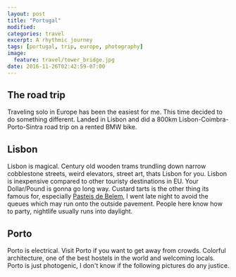 ```yaml
---
layout: post
title: "Portugal"
modified:
categories: travel
excerpt: A rhythmic journey
tags: [portugal, trip, europe, photography]
image:
  feature: travel/tower_bridge.jpg
date: 2016-11-26T02:42:59-07:00
---
```


## The road trip
Traveling solo in Europe has been the easiest for me. This time decided to do something different. Landed in Lisbon and did a 800km Lisbon-Coimbra-Porto-Sintra road trip on a rented BMW bike.

## Lisbon
Lisbon is magical. Century old wooden trams trundling down narrow cobblestone streets, weird elevators, street art, thats Lisbon for you. Lisbon is inexpensive compared to other touristy destinations in EU. Your Dollar/Pound is gonna go long way. Custard tarts is the other thing its famous for, especially [Pasteis de Belem](), I went late night to avoid the queues which may run onto the outside pavement. People here know how to party, nightlife usually runs into daylight.

## Porto
Porto is electrical. Visit Porto if you want to get away from crowds. Colorful architecture, one of the best hostels in the world and welcoming locals. Porto is just photogenic, I don't know if the following pictures do any justice.